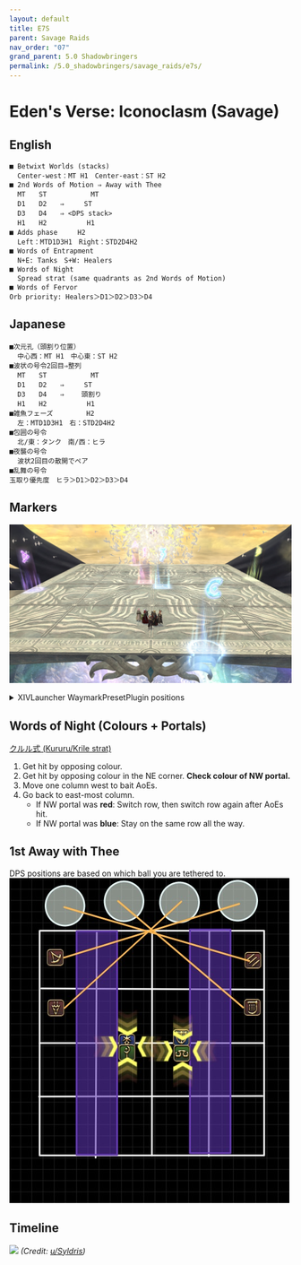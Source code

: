 ```yaml
---
layout: default
title: E7S
parent: Savage Raids
nav_order: "07"
grand_parent: 5.0 Shadowbringers
permalink: /5.0_shadowbringers/savage_raids/e7s/
---
```


# Eden's Verse: Iconoclasm (Savage)

## English
```
■ Betwixt Worlds (stacks)
  Center-west：MT H1　Center-east：ST H2
■ 2nd Words of Motion ⇒ Away with Thee
  MT　　ST　　　　 　　MT
  D1　　D2　　⇒　　　ST
  D3　　D4　　⇒ <DPS stack>
  H1　　H2　　　　　　H1
■ Adds phase　　　H2
  Left：MTD1D3H1　Right：STD2D4H2
■ Words of Entrapment
  N+E: Tanks　S+W: Healers
■ Words of Night
  Spread strat (same quadrants as 2nd Words of Motion)
■ Words of Fervor
Orb priority: Healers＞D1＞D2＞D3＞D4
```

## Japanese
```
■次元孔（頭割り位置）
  中心西：MT H1　中心東：ST H2
■波状の号令2回目⇒整列
  MT　　ST　　　　 　　MT
  D1　　D2　　⇒　　　ST
  D3　　D4　　⇒ 　　頭割り
  H1　　H2　　　　　　H1
■雑魚フェーズ　　　　　H2
  左：MTD1D3H1　右：STD2D4H2
■包囲の号令
  北/東：タンク　南/西：ヒラ
■夜襲の号令
  波状2回目の散開でペア
■乱舞の号令
玉取り優先度　ヒラ＞D1＞D2＞D3＞D4
```

## Markers

![](images/markers.jpg)
<details markdown=block>
<summary>XIVLauncher WaymarkPresetPlugin positions</summary>

```json
{"Name":"E7S","MapID":727,"A":{"X":95.0,"Y":0.0,"Z":81.0,"ID":0,"Active":true},"B":{"X":119.0,"Y":0.0,"Z":95.0,"ID":1,"Active":true},"C":{"X":105.0,"Y":0.0,"Z":119.0,"ID":2,"Active":true},"D":{"X":81.0,"Y":0.0,"Z":105.0,"ID":3,"Active":true},"One":{"X":98.6,"Y":0.0,"Z":98.6,"ID":4,"Active":true},"Two":{"X":0.0,"Y":0.0,"Z":0.0,"ID":5,"Active":false},"Three":{"X":101.4,"Y":0.0,"Z":101.4,"ID":6,"Active":true},"Four":{"X":0.0,"Y":0.0,"Z":0.0,"ID":7,"Active":false}}
```

</details>

## Words of Night (Colours + Portals)

[クルル式 (Kururu/Krile strat)](https://youtu.be/eW5YzRFim1U)

1. Get hit by opposing colour.
2. Get hit by opposing colour in the NE corner. **Check colour of NW portal.**
3. Move one column west to bait AoEs.
4. Go back to east-most column.
   - If NW portal was **red**: Switch row, then switch row again after AoEs hit.
   - If NW portal was **blue**: Stay on the same row all the way. 

## 1st Away with Thee

DPS positions are based on which ball you are tethered to.
![](images/1st_away_with_thee.jpg)

## Timeline

![](https://preview.redd.it/5yeyuk65qnn41.png?width=2700&format=png&auto=webp&s=f4f8f83c6751170fe4710f684bfb3cfa3b4c850a)
*(Credit: [u/Syldris](https://www.reddit.com/r/ffxiv/comments/fld0v5/e7s_timeline_image/))*